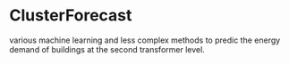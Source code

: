 # ClusterForecast

various machine learning and less complex methods to predic the energy demand of buildings at the second transformer level.
